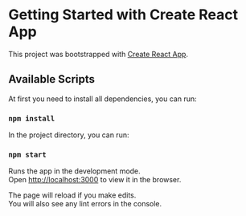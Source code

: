 # Getting Started with Create React App

This project was bootstrapped with [Create React App](https://github.com/facebook/create-react-app).

## Available Scripts

At first you need to install all dependencies, you can run:

### `npm install`

In the project directory, you can run:

### `npm start`

Runs the app in the development mode.\
Open [http://localhost:3000](http://localhost:3000) to view it in the browser.

The page will reload if you make edits.\
You will also see any lint errors in the console.
